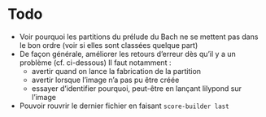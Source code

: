 # Todo

* Voir pourquoi les partitions du prélude du Bach  ne se mettent pas dans le bon ordre (voir si elles sont classées quelque part)
* De façon générale, améliorer les retours d’erreur dès qu’il y a un problème (cf. ci-dessous)
  Il faut notamment :
    - avertir quand on lance la fabrication de la partition
    - avertir lorsque l’image n’a pas pu être créée
    - essayer d’identifier pourquoi, peut-être en lançant lilypond sur l’image
* Pouvoir rouvrir le dernier fichier en faisant `score-builder last`
